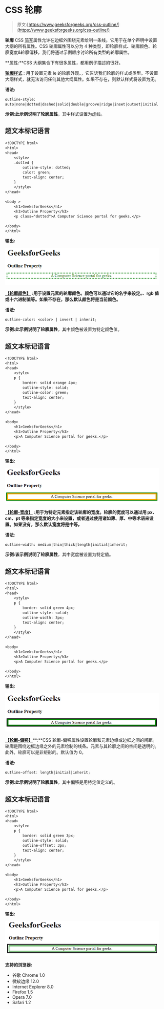 # CSS 轮廓

> 原文:[https://www.geeksforgeeks.org/css-outline/](https://www.geeksforgeeks.org/css-outline/)

**轮廓** CSS [简写](https://www.geeksforgeeks.org/css-shorthand-properties/)属性允许在边框外围绕元素绘制一条线。它用于在单个声明中设置大纲的所有属性。CSS 轮廓属性可以分为 4 种类型，即轮廓样式、轮廓颜色、轮廓宽度&轮廓偏移。我们将通过示例顺序讨论所有类型的轮廓属性。

**属性:**CSS 大纲集合下有很多属性，都用例子描述的很好。

[**轮廓样式**](https://www.geeksforgeeks.org/css-outline-style-property/) **:** 用于设置元素 ie 的轮廓外观。，它告诉我们轮廓的样式或类型。不设置大纲样式，就无法访问任何其他大纲属性。如果不存在，则默认样式将设置为无。

**语法:**

```
outline-style: auto|none|dotted|dashed|solid|double|groove|ridge|inset|outset|initial|inherit;
```

**示例:**此示例说明了**轮廓属性**，其中样式设置为虚线。

## 超文本标记语言

```
<!DOCTYPE html>
<html>
<head>
    <style>
    .dotted {
        outline-style: dotted;
        color: green;
        text-align: center;
    }
    </style>
</head>

<body >
    <h1>GeeksforGeeks</h1>
    <h3>Outline Property</h3>
    <p class="dotted">A Computer Science portal for geeks.</p>

</body>
</html>
```

**输出:**

![](img/1cbf425e5b01fb533191848b180b730d.png)

[**【轮廓颜色】**](https://www.geeksforgeeks.org/css-outline-color-property/) **:用于设置元素的轮廓颜色。颜色可以通过它的名字来设定。、rgb 值或十六进制值等。如果不存在，那么默认颜色将是当前颜色。**

**语法:**

```
outline-color: <color> | invert | inherit;
```

**示例:**此示例说明了**轮廓属性**，其中颜色被设置为特定颜色值。

## 超文本标记语言

```
<!DOCTYPE html>
<html>
<head>
    <style>
    p {
        border: solid orange 4px;
        outline-style: solid;
        outline-color: green;
        text-align: center;
    }
    </style>
</head>

<body>
    <h1>GeeksforGeeks</h1>
    <h3>Outline Property</h3>
    <p>A Computer Science portal for geeks.</p>

</body>
</html>
```

**输出:**

![](img/39901f932a7122e86e58c8b36cf68617.png)

[**【轮廓-宽度】**](https://www.geeksforgeeks.org/css-outline-width-property/) **:用于为特定元素指定该轮廓的宽度。轮廓的宽度可以通过用 px、cm、pt 等来指定宽度的大小来设置，或者通过使用诸如薄、厚、中等术语来设置。如果没有，那么默认宽度将是中等。**

**语法**:

```
outline-width: medium|thin|thick|length|initial|inherit;
```

**示例:**该示例说明了**轮廓属性**，其中宽度被设置为特定值。

## 超文本标记语言

```
<!DOCTYPE html>
<html>
<head>
    <style>
    p {
        border: solid green 4px;
        outline-style: solid;
        outline-width: 3px;
        text-align: center;
    }
    </style>
</head>

<body>
    <h1>GeeksforGeeks</h1>
    <h3>Outline Property</h3>
    <p>A Computer Science portal for geeks.</p>

</body>
</html>
```

**输出:**

![](img/d19dd5fb4c7f9f4f8f96c00fb73e631d.png)

[**【轮廓-偏移】**](https://www.geeksforgeeks.org/css-outline-offset-property/)**:**CSS 轮廓-偏移属性设置轮廓和元素边缘或边框之间的间距。轮廓是围绕边框边缘之外的元素绘制的线条。元素与其轮廓之间的空间是透明的。此外，轮廓可以是非矩形的。默认值为 0。

**语法:**

```
outline-offset: length|initial|inherit;
```

**示例:**此示例说明了**轮廓属性**，其中偏移是用特定值定义的。

## 超文本标记语言

```
<!DOCTYPE html>
<html>
<head>
    <style>
    p {
        border: solid green 3px;
        outline-style: solid;
        outline-offset: 3px;
        text-align: center;
    }
    </style>
</head>

<body>
    <h1>GeeksforGeeks</h1>
    <h3>Outline Property</h3>
    <p>A Computer Science portal for geeks.</p>

</body>
</html>
```

**输出:**

![](img/9dbba32f3eb6255e80dfcac443b595a4.png)

**支持的浏览器:**

*   谷歌 Chrome 1.0
*   微软边缘 12.0
*   Internet Explorer 8.0
*   Firefox 1.5
*   Opera 7.0
*   Safari 1.2